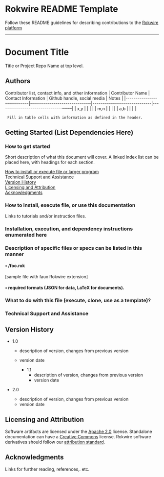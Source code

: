 # Rokwire README Template

Follow these README guidelines for describing contributions to the [Rokwire platform](https://rokwire.org) 

---------------------------------------------------------------------------------------------------------------------------------------------

# Document Title 
Title or Project Repo Name at top level.

## Authors

Contributor list, contact info, and other information
| Contributor Name           |  Contact Information          |  Github handle, social media |  Notes                              |
|----------------------------|-------------------------------|------------------------------|-------------------------------------|
|             x,y            |                               |                              |                                     |
|             m,n            |                               |                              |                                     |
|             a,b            |                               |                              |                                     |

     Fill in table cells with information as defined in the header. 

## Getting Started (List Dependencies Here)

### How to get started 
Short description of what this document will cover. A linked index list can be placed here, with headings for each section.

[How to install or execute file or larger program](#How-to-install-execute-file-or-use-this-documentation)  
[Technical Support and Assistance](#Technical-Support-and-Assistance)   
[Version History](#Version-History)    
[Licensing and Attribution](#Licensing-and-Attribution)    
[Acknowledgments](#Acknowledgments)

### How to install, execute file, or use this documentation
Links to tutorials and/or instruction files.

### Installation, execution, and dependency instructions enumerated here

### Description of specific files or specs can be listed in this manner

#### • /foo.rok
[sample file with faux Rokwire extension]

#### • required formats (JSON for data, LaTeX for documents).

### What to do with this file (execute, clone, use as a template)?

### Technical Support and Assistance

## Version History

* 1.0   
  * description of version, changes from previous version  
  * version date  

    * 1.1   
      * description of version, changes from previous version   
      * version date   

* 2.0  
  * description of version, changes from previous version  
  * version date  

## Licensing and Attribution
Software artifacts are licensed under the [Apache 2.0](https://github.com/rokwire/rokwire-community/wiki/Apache-license) license. Standalone 
documentation can have a [Creative Commons](https://creativecommons.org/licenses/) license. Rokwire software derivatives should follow our 
[attribution standard](https://github.com/rokwire/rokwire-community/wiki/Attribution-Standard).

## Acknowledgments
Links for further reading, references,. etc.

